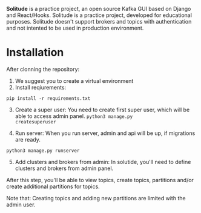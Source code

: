 <b>Solitude</b> is a practice project, an open source Kafka GUI based on Django and React/Hooks. Solitude is a practice project, developed for educational purposes. Solitude doesn't support brokers and topics with authentication and not intented to be used in production environment. 

<h1>Installation</h1>
After clonning the repository:

1. We suggest you to create a virtual environment
2. Install reqiurements:

<code>pip install -r requirements.txt</code>

3. Create a super user:
You need to create first super user, which will be able to access admin panel.
<code>python3 manage.py createsuperuser</code>

4. Run server:
When you run server, admin and api will be up, if migrations are ready.

<code>python3 manage.py runserver</code>

5. Add clusters and brokers from admin:
In solutide, you'll need to define clusters and brokers from admin panel. 

After this step, you'll be able to view topics, create topics, partitions and/or create additional partitions for topics. 

Note that: Creating topics and adding new partitions are limited with the admin user.

